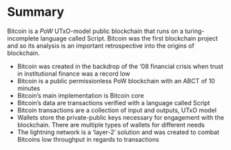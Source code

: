 # Summary
Bitcoin is a *PoW* UTxO-model public blockchain that runs on a turing-incomplete
language called Script. Bitcoin was the first blockchain project and so its
analysis is an important retrospective into the origins of blockchain.
* Bitcoin was created in the backdrop of the ‘08 financial crisis when trust in institutional finance was a record low
* Bitcoin is a public permissionless PoW blockchain with an ABCT of 10 minutes
* Bitcoin’s main implementation is Bitcoin core
* Bitcoin’s data are transactions verified with a language called Script
* Bitcoin transactions are a collection of input and outputs, UTxO model
* Wallets store the private-public keys necessary for engagement with the blockchain. There are multiple types of wallets for different needs
* The lightning network is a ‘layer-2’ solution and was created to combat Bitcoins low throughput in regards to transactions
